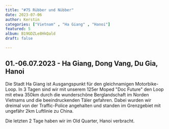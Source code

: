 ```yaml
---
title: "#75 Rübber und Nübber"
date: 2023-07-06
author: Kerstin
categories: ["Vietnam" , "Ha Giang" , "Hanoi"]
featured: 5
album: B19GDZLe8HkQald
draft: false

---
```


## 01.-06.07.2023 - Ha Giang, Dong Vang, Du Gia, Hanoi

Die Stadt Ha Giang ist Ausgangspunkt für den gleichnamigen Motorbike-Loop. In 3 Tagen sind wir mit unserem 125er Moped "Doc Future" den Loop mit etwa 350km durch die wunderschöne Berglandschaft im Norden Vietnams und die beeindruckenden Täler gefahren. Dabei wurden wir dreimal von der Traffic-Police angehalten und standen im Grenzgebiet mit ungefähr 2km Luftlinie zu China.

Die letzten 2 Tage haben wir im Old Quarter, Hanoi verbracht. 